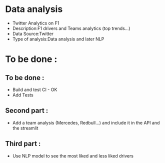 # Data analysis
- Twitter Analytics on F1
- Description:F1 drivers and Teams analytics (top trends...)
- Data Source:Twitter
- Type of analysis:Data analysis and later NLP


# To be done :

## To be done :
- Build and test CI - OK
- Add Tests


## Second part :
- Add a team analysis (Mercedes, Redbull...) and include it in the API and the streamlit

## Third part :
- Use NLP model to see the most liked and less liked drivers
